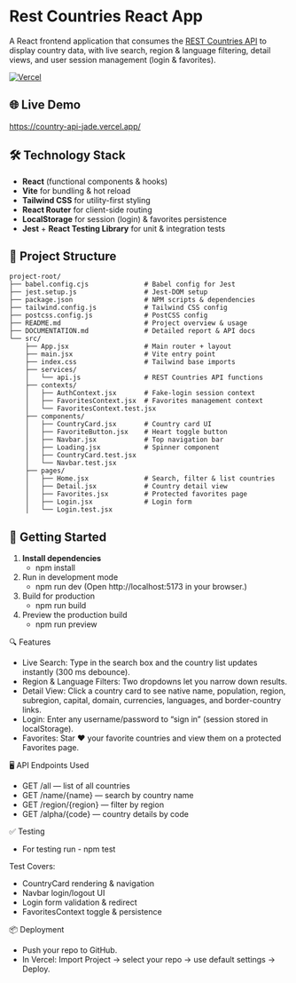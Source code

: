 
# Rest Countries React App

A React frontend application that consumes the [REST Countries API](https://restcountries.com/) to display country data, with live search, region & language filtering, detail views, and user session management (login & favorites).

[![Vercel](https://img.shields.io/badge/deployed%20on-vercel-000?logo=vercel)](https://country-api-jade.vercel.app/)

## 🌐 Live Demo

https://country-api-jade.vercel.app/

## 🛠 Technology Stack

- **React** (functional components & hooks)  
- **Vite** for bundling & hot reload  
- **Tailwind CSS** for utility-first styling  
- **React Router** for client-side routing  
- **LocalStorage** for session (login) & favorites persistence  
- **Jest** + **React Testing Library** for unit & integration tests

## 📁 Project Structure

```text
project-root/
├── babel.config.cjs              # Babel config for Jest
├── jest.setup.js                 # Jest-DOM setup
├── package.json                  # NPM scripts & dependencies
├── tailwind.config.js            # Tailwind CSS config
├── postcss.config.js             # PostCSS config
├── README.md                     # Project overview & usage
├── DOCUMENTATION.md              # Detailed report & API docs
└── src/
    ├── App.jsx                   # Main router + layout
    ├── main.jsx                  # Vite entry point
    ├── index.css                 # Tailwind base imports
    ├── services/
    │   └── api.js                # REST Countries API functions
    ├── contexts/
    │   ├── AuthContext.jsx       # Fake-login session context
    │   ├── FavoritesContext.jsx  # Favorites management context
    │   └── FavoritesContext.test.jsx
    ├── components/
    │   ├── CountryCard.jsx       # Country card UI
    │   ├── FavoriteButton.jsx    # Heart toggle button
    │   ├── Navbar.jsx            # Top navigation bar
    │   ├── Loading.jsx           # Spinner component
    │   ├── CountryCard.test.jsx
    │   └── Navbar.test.jsx
    ├── pages/
    │   ├── Home.jsx              # Search, filter & list countries
    │   ├── Detail.jsx            # Country detail view
    │   ├── Favorites.jsx         # Protected favorites page
    │   ├── Login.jsx             # Login form
    │   └── Login.test.jsx
```

## 🚀 Getting Started

1. **Install dependencies**  
   - npm install
2. Run in development mode
   - npm run dev (Open http://localhost:5173 in your browser.)
4. Build for production
   - npm run build 
6. Preview the production build
   - npm run preview

   
🔍 Features

- Live Search: Type in the search box and the country list updates instantly (300 ms debounce).
- Region & Language Filters: Two dropdowns let you narrow down results.
- Detail View: Click a country card to see native name, population, region, subregion, capital, domain, currencies, languages, and border-country links.
- Login: Enter any username/password to “sign in” (session stored in localStorage).
- Favorites: Star ❤️ your favorite countries and view them on a protected Favorites page.

🖥 API Endpoints Used

- GET /all — list of all countries
- GET /name/{name} — search by country name
- GET /region/{region} — filter by region
- GET /alpha/{code} — country details by code

✅ Testing

- For testing run - npm test

Test Covers:

- CountryCard rendering & navigation
- Navbar login/logout UI
- Login form validation & redirect
- FavoritesContext toggle & persistence

📦 Deployment

- Push your repo to GitHub.
- In Vercel: Import Project → select your repo → use default settings → Deploy.
